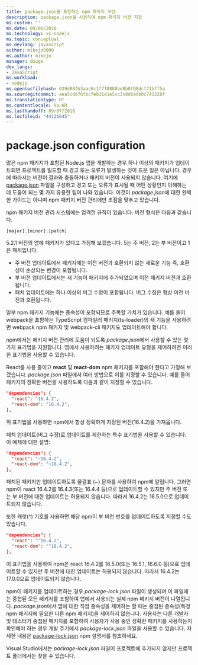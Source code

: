 ```yaml
---
title: package.json을 포함하는 npm 패키지 구성
description: package.json을 사용하여 npm 패키지 버전 지정
ms.custom: ''
ms.date: 09/06/2018
ms.technology: vs-nodejs
ms.topic: conceptual
ms.devlang: javascript
author: mikejo5000
ms.author: mikejo
manager: douge
dev_langs:
- JavaScript
ms.workload:
- nodejs
ms.openlocfilehash: 039d88fb3aac6c1f7f0880be8b0f08dcf71bff5a
ms.sourcegitcommit: aea5cdb76fbc7eb31d1e5cc3c8d6adb0c743220f
ms.translationtype: HT
ms.contentlocale: ko-KR
ms.lasthandoff: 09/07/2018
ms.locfileid: "44126645"
---
```

# <a name="packagejson-configuration"></a>package.json configuration

많은 npm 패키지가 포함된 Node.js 앱을 개발하는 경우 하나 이상의 패키지가 업데이트되면 프로젝트를 빌드할 때 경고 또는 오류가 발생하는 것이 드문 일은 아닙니다. 경우에 따라서는 버전이 결과와 충돌하거나 패키지 버전이 사용되지 않습니다. 여기에 [package.json](https://docs.npmjs.com/files/package.json) 파일을 구성하고 경고 또는 오류가 표시될 때 어떤 상황인지 이해하는 데 도움이 되는 몇 가지 유용한 팁이 나와 있습니다. 이것이 *package.json*에 대한 완벽한 가이드는 아니며 npm 패키지 버전 관리에만 초점을 맞추고 있습니다.

npm 패키지 버전 관리 시스템에는 엄격한 규칙이 있습니다. 버전 형식은 다음과 같습니다.

    [major].[minor].[patch]

5.2.1 버전의 앱에 패키지가 있다고 가정해 보겠습니다. 5는 주 버전, 2는 부 버전이고 1은 패치입니다.

* 주 버전 업데이트에서 패키지에는 이전 버전과 호환되지 않는 새로운 기능 즉, 호환성이 손상되는 변경이 포함됩니다.
* 부 버전 업데이트에서는 새 기능이 패키지에 추가되었으며 이전 패키지 버전과 호환됩니다.
* 패치 업데이트에는 하나 이상의 버그 수정이 포함됩니다. 버그 수정은 항상 이전 버전과 호환됩니다.

일부 npm 패키지 기능에는 종속성이 포함되므로 주목할 가치가 있습니다. 예를 들어 webpack을 포함하는 TypeScript 컴파일러 패키지(ts-loader)의 새 기능을 사용하려면 webpack npm 패키지 및 webpack-cli 패키지도 업데이트해야 합니다.

npm에서는 패키지 버전 관리에 도움이 되도록 *package.json*에서 사용할 수 있는 몇 가지 표기법을 지원합니다. 앱에서 사용하려는 패키지 업데이트 유형을 제어하려면 이러한 표기법을 사용할 수 있습니다.

React를 사용 중이고 **react** 및 **react-dom** npm 패키지를 포함해야 한다고 가정해 보겠습니다. *package.json* 파일에서 여러 방법으로 이를 지정할 수 있습니다. 예를 들어 패키지의 정확한 버전을 사용하도록 다음과 같이 지정할 수 있습니다.

  ```json
  "dependencies": {
    "react": "16.4.2",
    "react-dom": "16.4.2",
  },
  ```

위 표기법을 사용하면 npm에서 항상 정확하게 지정된 버전(16.4.2)을 가져옵니다.

패치 업데이트(버그 수정)로 업데이트를 제한하는 특수 표기법을 사용할 수 있습니다. 이 예제에 대한 설명:

  ```json
  "dependencies": {
    "react": "~16.4.2",
    "react-dom": "~16.4.2",
  },
  ```

패치된 패키지만 업데이트하도록 물결표 (~) 문자를 사용하여 npm에 알립니다. 그러면 npm이 react 16.4.2를 16.4.3(또는 16.4.4 등)으로 업데이트할 수 있지만 주 버전 또는 부 버전에 대한 업데이트는 허용되지 않습니다. 따라서 16.4.2는 16.5.0으로 업데이트되지 않습니다.

또한 캐럿(^) 기호를 사용하면 해당 npm이 부 버전 번호를 업데이트하도록 지정할 수도 있습니다.

  ```json
  "dependencies": {
    "react": "^16.4.2",
    "react-dom": "^16.4.2",
  },
  ```

이 표기법을 사용하여 npm은 react 16.4.2를 16.5.0(또는 16.5.1, 16.6.0 등)으로 업데이트할 수 있지만 주 버전에 대한 업데이트는 허용되지 않습니다. 따라서 16.4.2는 17.0.0으로 업데이트되지 않습니다.

npm이 패키지를 업데이트하는 경우 *package-lock.json* 파일이 생성되며 이 파일에는 중첩된 모든 패키지를 포함하여 앱에서 사용되는 실제 npm 패키지 버전이 나열됩니다. *package.json*에서 앱에 대한 직접 종속성을 제어하는 할 때는 중첩된 종속성(특정 npm 패키지에 필요한 다른 npm 패키지)을 제어하지 않습니다. 사용자는 다른 개발자 및 테스터가 중첩된 패키지를 포함하여 사용자가 사용 중인 정확한 패키지를 사용하는지 확인해야 하는 경우 개발 주기에서 *package-lock.json* 파일을 사용할 수 있습니다. 자세한 내용은 [package-lock.json](https://docs.npmjs.com/files/package-lock.json) npm 설명서를 참조하세요.

Visual Studio에서는 *package-lock.json* 파일이 프로젝트에 추가되지 않지만 프로젝트 폴더에서는 찾을 수 있습니다.